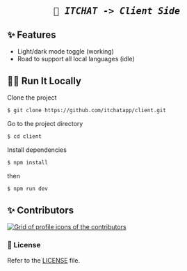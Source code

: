 <h2 align="center">
    <pre><i>🎃 ITCHAT -> Client Side</i></pre>
</h2>

## ✨ Features

- Light/dark mode toggle (working)
- Road to support all local languages (idle)
<!-- TODO: ADD MORE! -->

## 🏃‍♀️ Run It Locally

Clone the project

```bash
$ git clone https://github.com/itchatapp/client.git
```

Go to the project directory

```bash
$ cd client
```

Install dependencies

```bash
$ npm install
```

then

```bash
$ npm run dev
```

## ✨ Contributors

<a href="https://github.com/itchatapp/client/graphs/contributors">
  <img alt="Grid of profile icons of the contributors" src="https://contrib.rocks/image?repo=itchatapp/client" />
</a>


### 📝 License
Refer to the [LICENSE](LICENSE) file.
